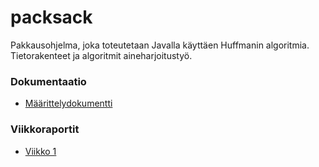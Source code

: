 # packsack

Pakkausohjelma, joka toteutetaan Javalla käyttäen Huffmanin algoritmia. Tietorakenteet ja algoritmit aineharjoitustyö.

###  Dokumentaatio

* [Määrittelydokumentti](https://github.com/sebazai/packsack/blob/master/documentation/maarittelydokumentti.md)


### Viikkoraportit

* [Viikko 1](https://github.com/sebazai/packsack/blob/master/documentation/viikko1.md)
